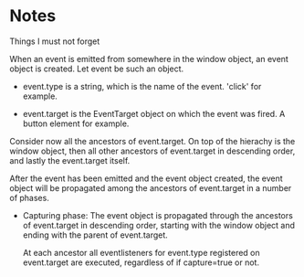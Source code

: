 # Notes
Things I must not forget

When an event is emitted from somewhere in the window object, an event object is created. Let event be such an object. 

* event.type is a string, which is the name of the event. 'click' for example. 

* event.target is the EventTarget object on which the event was fired. A button element for example. 

Consider now all the ancestors of event.target. On top of the hierachy is the window object, then all other ancestors of event.target in descending order, and lastly the event.target itself. 

After the event has been emitted and the event object created, the event object will be propagated among the ancestors of event.target in a number of phases. 

* Capturing phase: The event object is propagated through the ancestors of event.target in descending order, starting with the window object and ending with the parent of event.target. 

  At each ancestor all eventlisteners for event.type registered on event.target are executed, regardless of if capture=true or not. 
